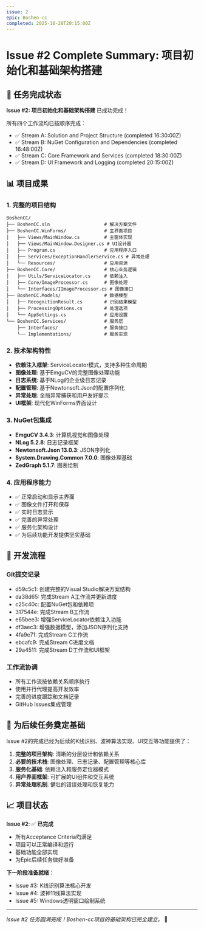 ```yaml
---
issue: 2
epic: Boshen-cc
completed: 2025-10-28T20:15:00Z
---
```


# Issue #2 Complete Summary: 项目初始化和基础架构搭建

## 🎉 任务完成状态

**Issue #2: 项目初始化和基础架构搭建** 已成功完成！

所有四个工作流均已按顺序完成：
- ✅ Stream A: Solution and Project Structure (completed 16:30:00Z)
- ✅ Stream B: NuGet Configuration and Dependencies (completed 16:48:00Z)
- ✅ Stream C: Core Framework and Services (completed 18:30:00Z)
- ✅ Stream D: UI Framework and Logging (completed 20:15:00Z)

## 📊 项目成果

### 1. 完整的项目结构
```
BoshenCC/
├── BoshenCC.sln                    # 解决方案文件
├── BoshenCC.WinForms/              # 主界面项目
│   ├── Views/MainWindow.cs         # 主窗体实现
│   ├── Views/MainWindow.Designer.cs # UI设计器
│   ├── Program.cs                  # 应用程序入口
│   ├── Services/ExceptionHandlerService.cs # 异常处理
│   └── Resources/                  # 应用资源
├── BoshenCC.Core/                  # 核心业务逻辑
│   ├── Utils/ServiceLocator.cs     # 依赖注入
│   ├── Core/ImageProcessor.cs      # 图像处理
│   └── Interfaces/IImageProcessor.cs # 图像接口
├── BoshenCC.Models/                # 数据模型
│   ├── RecognitionResult.cs        # 识别结果模型
│   ├── ProcessingOptions.cs        # 处理选项
│   └── AppSettings.cs              # 应用设置
└── BoshenCC.Services/              # 服务层
    ├── Interfaces/                 # 服务接口
    └── Implementations/            # 服务实现
```

### 2. 技术架构特性
- **依赖注入框架**: ServiceLocator模式，支持多种生命周期
- **图像处理**: 基于EmguCV的完整图像处理功能
- **日志系统**: 基于NLog的企业级日志记录
- **配置管理**: 基于Newtonsoft.Json的配置序列化
- **异常处理**: 全局异常捕获和用户友好提示
- **UI框架**: 现代化WinForms界面设计

### 3. NuGet包集成
- **EmguCV 3.4.3**: 计算机视觉和图像处理
- **NLog 5.2.8**: 日志记录框架
- **Newtonsoft.Json 13.0.3**: JSON序列化
- **System.Drawing.Common 7.0.0**: 图像处理基础
- **ZedGraph 5.1.7**: 图表绘制

### 4. 应用程序能力
- ✅ 正常启动和显示主界面
- ✅ 图像文件打开和保存
- ✅ 实时日志显示
- ✅ 完善的异常处理
- ✅ 服务化架构设计
- ✅ 为后续功能开发提供坚实基础

## 🔧 开发流程

### Git提交记录
- d59c5c1: 创建完整的Visual Studio解决方案结构
- da38d65: 完成Stream A工作流并更新进度
- c25c40c: 配置NuGet包和依赖项
- 317544e: 完成Stream B工作流
- e65bee3: 增强ServiceLocator依赖注入功能
- df3aec3: 增强数据模型，添加JSON序列化支持
- 4fa9e71: 完成Stream C工作流
- ebcafc9: 完成Stream C进度文档
- 29a4511: 完成Stream D工作流和UI框架

### 工作流协调
- 所有工作流按依赖关系顺序执行
- 使用并行代理提高开发效率
- 完善的进度跟踪和文档记录
- GitHub Issues集成管理

## 🚀 为后续任务奠定基础

Issue #2的完成已经为后续的K线识别、波神算法实现、UI交互等功能提供了：

1. **完整的项目架构**: 清晰的分层设计和依赖关系
2. **必要的技术栈**: 图像处理、日志记录、配置管理等核心库
3. **服务化基础**: 依赖注入和服务定位器模式
4. **用户界面框架**: 可扩展的UI组件和交互系统
5. **异常处理机制**: 健壮的错误处理和恢复能力

## 📈 项目状态

**Issue #2**: ✅ **已完成**
- 所有Acceptance Criteria均满足
- 项目可以正常编译和运行
- 基础功能全部实现
- 为Epic后续任务做好准备

**下一阶段准备就绪**：
- Issue #3: K线识别算法核心开发
- Issue #4: 波神11线算法实现
- Issue #5: Windows透明窗口绘制系统

---

*Issue #2 任务圆满完成！Boshen-cc项目的基础架构已完全建立。* 🎯